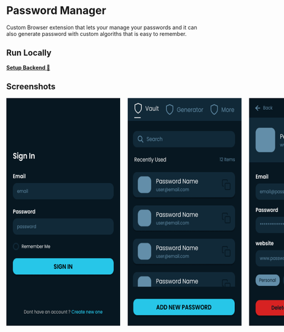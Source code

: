 # Password Manager

Custom Browser extension that lets your manage your passwords and it can also generate password with custom algoriths that is easy to remember.



## Run Locally

[**Setup Backend 🔗**](https://github.com/itsdevdeepak/my-med-identity-backend)
<br>


## Screenshots

<div style="display: flex; flex: row wrap; gap: 20px">
    <img width="300" src=".github/images/login.png">
    <img width="300"  src=".github/images/home.png">
    <img width="300"  src=".github/images/details.png">
    <img width="300"  src=".github/images/generate2.png">
    <img width="300"  src=".github/images/generate.png">
</div>
